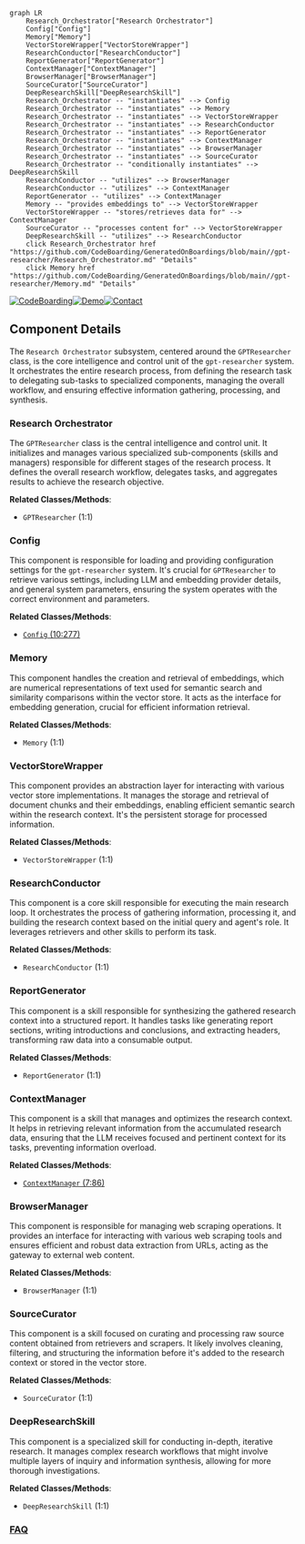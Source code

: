 ```mermaid
graph LR
    Research_Orchestrator["Research Orchestrator"]
    Config["Config"]
    Memory["Memory"]
    VectorStoreWrapper["VectorStoreWrapper"]
    ResearchConductor["ResearchConductor"]
    ReportGenerator["ReportGenerator"]
    ContextManager["ContextManager"]
    BrowserManager["BrowserManager"]
    SourceCurator["SourceCurator"]
    DeepResearchSkill["DeepResearchSkill"]
    Research_Orchestrator -- "instantiates" --> Config
    Research_Orchestrator -- "instantiates" --> Memory
    Research_Orchestrator -- "instantiates" --> VectorStoreWrapper
    Research_Orchestrator -- "instantiates" --> ResearchConductor
    Research_Orchestrator -- "instantiates" --> ReportGenerator
    Research_Orchestrator -- "instantiates" --> ContextManager
    Research_Orchestrator -- "instantiates" --> BrowserManager
    Research_Orchestrator -- "instantiates" --> SourceCurator
    Research_Orchestrator -- "conditionally instantiates" --> DeepResearchSkill
    ResearchConductor -- "utilizes" --> BrowserManager
    ResearchConductor -- "utilizes" --> ContextManager
    ReportGenerator -- "utilizes" --> ContextManager
    Memory -- "provides embeddings to" --> VectorStoreWrapper
    VectorStoreWrapper -- "stores/retrieves data for" --> ContextManager
    SourceCurator -- "processes content for" --> VectorStoreWrapper
    DeepResearchSkill -- "utilizes" --> ResearchConductor
    click Research_Orchestrator href "https://github.com/CodeBoarding/GeneratedOnBoardings/blob/main//gpt-researcher/Research_Orchestrator.md" "Details"
    click Memory href "https://github.com/CodeBoarding/GeneratedOnBoardings/blob/main//gpt-researcher/Memory.md" "Details"
```
[![CodeBoarding](https://img.shields.io/badge/Generated%20by-CodeBoarding-9cf?style=flat-square)](https://github.com/CodeBoarding/CodeBoarding)[![Demo](https://img.shields.io/badge/Try%20our-Demo-blue?style=flat-square)](https://www.codeboarding.org/demo)[![Contact](https://img.shields.io/badge/Contact%20us%20-%20contact@codeboarding.org-lightgrey?style=flat-square)](mailto:contact@codeboarding.org)

## Component Details

The `Research Orchestrator` subsystem, centered around the `GPTResearcher` class, is the core intelligence and control unit of the `gpt-researcher` system. It orchestrates the entire research process, from defining the research task to delegating sub-tasks to specialized components, managing the overall workflow, and ensuring effective information gathering, processing, and synthesis.

### Research Orchestrator
The `GPTResearcher` class is the central intelligence and control unit. It initializes and manages various specialized sub-components (skills and managers) responsible for different stages of the research process. It defines the overall research workflow, delegates tasks, and aggregates results to achieve the research objective.


**Related Classes/Methods**:

- `GPTResearcher` (1:1)


### Config
This component is responsible for loading and providing configuration settings for the `gpt-researcher` system. It's crucial for `GPTResearcher` to retrieve various settings, including LLM and embedding provider details, and general system parameters, ensuring the system operates with the correct environment and parameters.


**Related Classes/Methods**:

- <a href="https://github.com/assafelovic/gpt-researcher/blob/master/gpt_researcher/config/config.py#L10-L277" target="_blank" rel="noopener noreferrer">`Config` (10:277)</a>


### Memory
This component handles the creation and retrieval of embeddings, which are numerical representations of text used for semantic search and similarity comparisons within the vector store. It acts as the interface for embedding generation, crucial for efficient information retrieval.


**Related Classes/Methods**:

- `Memory` (1:1)


### VectorStoreWrapper
This component provides an abstraction layer for interacting with various vector store implementations. It manages the storage and retrieval of document chunks and their embeddings, enabling efficient semantic search within the research context. It's the persistent storage for processed information.


**Related Classes/Methods**:

- `VectorStoreWrapper` (1:1)


### ResearchConductor
This component is a core skill responsible for executing the main research loop. It orchestrates the process of gathering information, processing it, and building the research context based on the initial query and agent's role. It leverages retrievers and other skills to perform its task.


**Related Classes/Methods**:

- `ResearchConductor` (1:1)


### ReportGenerator
This component is a skill responsible for synthesizing the gathered research context into a structured report. It handles tasks like generating report sections, writing introductions and conclusions, and extracting headers, transforming raw data into a consumable output.


**Related Classes/Methods**:

- `ReportGenerator` (1:1)


### ContextManager
This component is a skill that manages and optimizes the research context. It helps in retrieving relevant information from the accumulated research data, ensuring that the LLM receives focused and pertinent context for its tasks, preventing information overload.


**Related Classes/Methods**:

- <a href="https://github.com/assafelovic/gpt-researcher/blob/master/gpt_researcher/skills/context_manager.py#L7-L86" target="_blank" rel="noopener noreferrer">`ContextManager` (7:86)</a>


### BrowserManager
This component is responsible for managing web scraping operations. It provides an interface for interacting with various web scraping tools and ensures efficient and robust data extraction from URLs, acting as the gateway to external web content.


**Related Classes/Methods**:

- `BrowserManager` (1:1)


### SourceCurator
This component is a skill focused on curating and processing raw source content obtained from retrievers and scrapers. It likely involves cleaning, filtering, and structuring the information before it's added to the research context or stored in the vector store.


**Related Classes/Methods**:

- `SourceCurator` (1:1)


### DeepResearchSkill
This component is a specialized skill for conducting in-depth, iterative research. It manages complex research workflows that might involve multiple layers of inquiry and information synthesis, allowing for more thorough investigations.


**Related Classes/Methods**:

- `DeepResearchSkill` (1:1)




### [FAQ](https://github.com/CodeBoarding/GeneratedOnBoardings/tree/main?tab=readme-ov-file#faq)